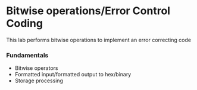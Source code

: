 # Bitwise operations/Error Control Coding
This lab performs bitwise operations to implement an error correcting code
### Fundamentals
- Bitwise operators
- Formatted input/formatted output to hex/binary
- Storage processing
